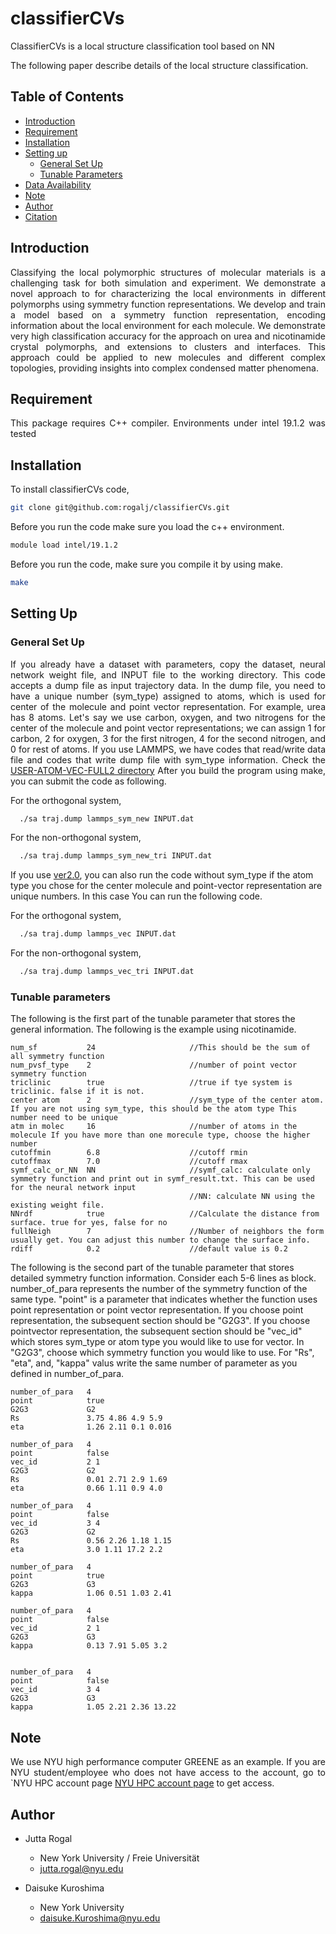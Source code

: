 # classifierCVs

<p align="justify"> 
  ClassifierCVs is a local structure classification tool based on NN 
</p>

The following paper describe details of the local structure classification. 

## Table of Contents
- [Introduction](#Introduction)
- [Requirement](#Requirement)
- [Installation](#Installation)
- [Setting up](#SettingUp)
  - [General Set Up](#GeneralSetUp)
  - [Tunable Parameters](#TunableParameters)
- [Data Availability](#DataAvailability)
- [Note](#Note)
- [Author](#Author)
- [Citation](#Citation)

## Introduction
<p align="justify">
  Classifying the local polymorphic structures of molecular materials is a challenging task for both simulation and experiment. We demonstrate a novel approach to for characterizing the local environments in different polymorphs using symmetry function representations. We develop and train a model based on a symmetry function representation, encoding information about the local environment for each molecule. We demonstrate very high classification accuracy for the approach on urea and nicotinamide crystal polymorphs, and extensions to clusters and interfaces. This approach could be applied to new molecules and different complex topologies, providing insights into complex condensed matter phenomena.
  
</p>
 
## Requirement

<p align="justify">
  This package requires C++ compiler. 
  Environments under intel 19.1.2 was tested 
</p>


 

## Installation

<p align="justify">
  To install classifierCVs code, 
  
  ```bash
git clone git@github.com:rogalj/classifierCVs.git
```
Before you run the code make sure you load the c++ environment. 

  ```bash
module load intel/19.1.2 
```

Before you run the code, make sure you compile it by using make.
  ```bash
make 
```

</p>

## Setting Up

### General Set Up
<p align="justify">
  If you already have a dataset with parameters, copy the dataset, neural network weight file, and INPUT file to the working directory. This code accepts a dump file as input trajectory data. In the dump file, you need to have a unique number (sym_type) assigned to atoms, which is used for center of the molecule and point vector representation. For example, urea has 8 atoms. Let's say we use carbon, oxygen, and two nitrogens for the center of the molecule and point vector representations; we can assign 1 for carbon, 2 for oxygen, 3 for the first nitrogen, 4 for the second nitrogen, and 0 for rest of atoms. If you use LAMMPS, we have codes that read/write data file and codes that write dump file with sym_type information. Check the <a class="reference external" href="https://github.com/rogalj/classifierCVs/tree/main/USER-ATOM-VEC-FULL2">USER-ATOM-VEC-FULL2 directory</a> 
  After you build the program using make, you can submit the code as following.

For the orthogonal system, 

```bash
  ./sa traj.dump lammps_sym_new INPUT.dat
```

For the non-orthogonal system, 

```bash
  ./sa traj.dump lammps_sym_new_tri INPUT.dat
```


If you use <a class="reference external" href="https://github.com/rogalj/classifierCVs/tree/main/molvec_lib/ver2.0">ver2.0</a>, you can also run the code without sym_type if the atom type you chose for the center molecule and point-vector representation are unique numbers. In this case You can run the following code. 

For the orthogonal system, 

```bash
  ./sa traj.dump lammps_vec INPUT.dat
```

For the non-orthogonal system, 

```bash
  ./sa traj.dump lammps_vec_tri INPUT.dat
```
</p>

### Tunable parameters
The following is the first part of the tunable parameter that stores the general information. The following is the example using nicotinamide. 
<p align="justify">

```
num_sf           24                     //This should be the sum of all symmetry function
num_pvsf_type    2                      //number of point vector symmetry function
triclinic        true                   //true if tye system is triclinic. false if it is not.
center atom      2                      //sym_type of the center atom. If you are not using sym_type, this should be the atom type This number need to be unique
atm in molec     16                     //number of atoms in the molecule If you have more than one morecule type, choose the higher number
cutoffmin        6.8                    //cutoff rmin
cutoffmax        7.0                    //cutoff rmax
symf_calc_or_NN  NN                     //symf_calc: calculate only symmetry function and print out in symf_result.txt. This can be used for the neural network input
                                        //NN: calculate NN using the existing weight file.
NNrdf            true                   //Calculate the distance from surface. true for yes, false for no
fullNeigh        7                      //Number of neighbors the form usually get. You can adjust this number to change the surface info.  
rdiff            0.2                    //default value is 0.2
```

The following is the second part of the tunable parameter that stores detailed symmetry function information. Consider each 5-6 lines as block. number_of_para represents the number of the symmetry function of the same type. "point" is a parameter that indicates whether the function uses point representation or point vector representation. If you choose point representation, the subsequent section should be "G2G3". If you choose pointvector representation, the subsequent section should be "vec_id" which stores sym_type or atom type you would like to use for vector. In "G2G3", choose which symmetry function you would like to use. For "Rs", "eta", and, "kappa" valus write the same number of parameter as you defined in number_of_para. 

```
number_of_para   4                      
point            true
G2G3             G2
Rs               3.75 4.86 4.9 5.9
eta              1.26 2.11 0.1 0.016

number_of_para   4
point            false
vec_id           2 1
G2G3             G2
Rs               0.01 2.71 2.9 1.69
eta              0.66 1.11 0.9 4.0

number_of_para   4
point            false
vec_id           3 4
G2G3             G2
Rs               0.56 2.26 1.18 1.15
eta              3.0 1.11 17.2 2.2

number_of_para   4
point            true
G2G3             G3
kappa            1.06 0.51 1.03 2.41

number_of_para   4
point            false
vec_id           2 1
G2G3             G3
kappa            0.13 7.91 5.05 3.2


number_of_para   4
point            false
vec_id           3 4
G2G3             G3
kappa            1.05 2.21 2.36 13.22
```

</p>

## Note

<p align="justify">
We use NYU high performance computer GREENE as an example. If you are NYU student/employee who does not have access to the account, go to `NYU HPC account page <a class="reference external" href="https://sites.google.com/nyu.edu/nyu-hpc/accessing-hpc/getting-and-renewing-an-account?authuser=0">NYU HPC account page</a>  to get access. 
</p>


## Author
 
* Jutta Rogal
  * New York University / Freie Universität
  * jutta.rogal@nyu.edu

* Daisuke Kuroshima
  * New York University 
  * daisuke.Kuroshima@nyu.edu
 

